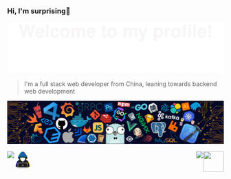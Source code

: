 ### Hi, I'm surprising👋

![](assets/Bottom_up.svg)

>I'm a full stack web developer from China, leaning towards backend web development

<!--   my-header-img -->
![](./src/header_.png)
<!--   python image  -->
<a href="https://www.python.org/"><img src="https://upload.wikimedia.org/wikipedia/commons/c/c3/Python-logo-notext.svg" align="right" height="48" width="48" ></a>



<!--   my-skils -->
<img src = "https://github.com/0xAbdulKhalid/0xAbdulKhalid/raw/main/assets/mdImages/about_me.gif" width = 40px>

<img align="left" src="https://github-readme-stats.vercel.app/api?username=xiaonan-37021&show_icons=true&theme=react&title_color=blue&count_private=true" />

<img align="right" src="https://github-readme-stats.vercel.app/api/top-langs/?username=xiaonan-37021&layout=compact" />
